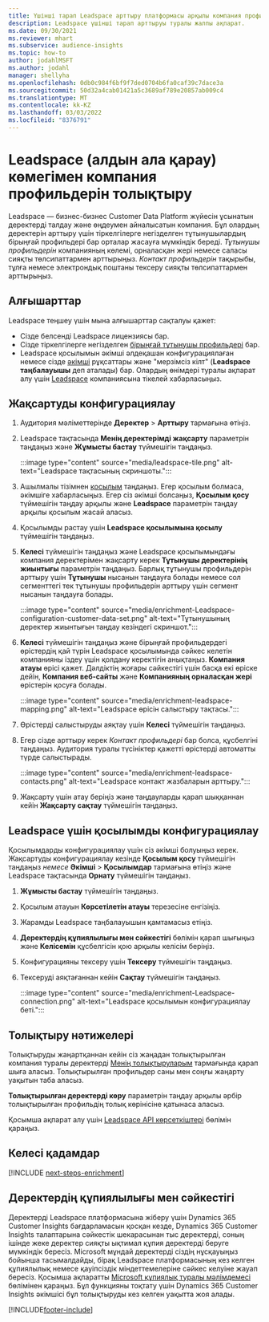 ```yaml
---
title: Үшінші тарап Leadspace арттыру платформасы арқылы компания профильдерін арттыру
description: Leadspace үшінші тарап арттыруы туралы жалпы ақпарат.
ms.date: 09/30/2021
ms.reviewer: mhart
ms.subservice: audience-insights
ms.topic: how-to
author: jodahlMSFT
ms.author: jodahl
manager: shellyha
ms.openlocfilehash: 0db0c984f6bf9f7ded0704b6fa0caf39c7dace3a
ms.sourcegitcommit: 50d32a4cab01421a5c3689af789e20857ab009c4
ms.translationtype: MT
ms.contentlocale: kk-KZ
ms.lasthandoff: 03/03/2022
ms.locfileid: "8376791"
---
```

# <a name="enrichment-of-company-profiles-with-leadspace-preview"></a>Leadspace (алдын ала қарау) көмегімен компания профильдерін толықтыру

Leadspace — бизнес-бизнес Customer Data Platform жүйесін ұсынатын деректерді талдау және өңдеумен айналысатын компания. Бұл олардың деректерін арттыру үшін тіркелгілерге негізделген тұтынушылардың бірыңғай профильдері бар орталар жасауға мүмкіндік береді. *Тұтынушы профильдерін* компанияның көлемі, орналасқан жері немесе саласы сияқты төлсипаттармен арттырыңыз. *Контакт профильдерін* тақырыбы, тұлға немесе электрондық поштаны тексеру сияқты төлсипаттармен арттырыңыз.

## <a name="prerequisites"></a>Алғышарттар

Leadspace теңшеу үшін мына алғышарттар сақталуы қажет:

- Сізде белсенді Leadspace лицензиясы бар.
- Сізде тіркелгілерге негізделген [бірыңғай тұтынушы профильдері](customer-profiles.md) бар.
- Leadspace қосылымын әкімші әлдеқашан конфигурациялаған немесе сізде [әкімші](permissions.md#admin) рұқсаттары және "мерзімсіз кілт" (**Leadspace таңбалауышы** деп аталады) бар. Олардың өнімдері туралы ақпарат алу үшін [Leadspace](https://www.leadspace.com/leadspace-microsoft-dynamics-365/) компаниясына тікелей хабарласыңыз.

## <a name="configure-the-enrichment"></a>Жақсартуды конфигурациялау

1. Аудитория мәліметтерінде **Деректер** > **Арттыру** тармағына өтіңіз.

1. Leadspace тақтасында **Менің деректерімді жақсарту** параметрін таңдаңыз және **Жұмысты бастау** түймешігін таңдаңыз.

   :::image type="content" source="media/leadspace-tile.png" alt-text="Leadspace тақтасының скриншоты.":::

1. Ашылмалы тізімнен [қосылым](connections.md) таңдаңыз. Егер қосылым болмаса, әкімшіге хабарласыңыз. Егер сіз әкімші болсаңыз, **Қосылым қосу** түймешігін таңдау арқылы және **Leadspace** параметрін таңдау арқылы қосылым жасай аласыз. 

1. Қосылымды растау үшін **Leadspace қосылымына қосылу** түймешігін таңдаңыз.

1. **Келесі** түймешігін таңдаңыз және Leadspace қосылымындағы компания деректерімен жақсарту керек **Тұтынушы деректерінің жиынтығы** параметрін таңдаңыз. Барлық тұтынушы профильдерін арттыру үшін **Тұтынушы** нысанын таңдауға болады немесе сол сегменттегі тек тұтынушы профильдерін арттыру үшін сегмент нысанын таңдауға болады.

    :::image type="content" source="media/enrichment-Leadspace-configuration-customer-data-set.png" alt-text="Тұтынушының деректер жиынтығын таңдау кезіндегі скриншот.":::

1. **Келесі** түймешігін таңдаңыз және бірыңғай профильдердегі өрістердің қай түрін Leadspace қосылымында сәйкес келетін компанияны іздеу үшін қолдану керектігін анықтаңыз. **Компания атауы** өрісі қажет. Дәлдіктің жоғары сәйкестігі үшін басқа екі өріске дейін, **Компания веб-сайты** және **Компанияның орналасқан жері** өрістерін қосуға болады.

   :::image type="content" source="media/enrichment-leadspace-mapping.png" alt-text="Leadspace өрісін салыстыру тақтасы.":::

1. Өрістерді салыстыруды аяқтау үшін **Келесі** түймешігін таңдаңыз.

1. Егер сізде арттыру керек *Контакт профильдері* бар болса, құсбелгіні таңдаңыз. Аудитория туралы түсініктер қажетті өрістерді автоматты түрде салыстырады.

   :::image type="content" source="media/enrichment-leadspace-contacts.png" alt-text="Leadspace контакт жазбаларын арттыру.":::
 
1. Жақсарту үшін атау беріңіз және таңдауларды қарап шыққаннан кейін **Жақсарту сақтау** түймешігін таңдаңыз.


## <a name="configure-the-connection-for-leadspace"></a>Leadspace үшін қосылымды конфигурациялау 

Қосылымдарды конфигурациялау үшін сіз әкімші болуыңыз керек. Жақсартуды конфигурациялау кезінде **Қосылым қосу** түймешігін таңдаңыз *немесе* **Әкімші** > **Қосылымдар** тармағына өтіңіз және Leadspace тақтасында **Орнату** түймешігін таңдаңыз.

1. **Жұмысты бастау** түймешігін таңдаңыз. 

1. Қосылым атауын **Көрсетілетін атауы** терезесіне енгізіңіз.

1. Жарамды Leadspace таңбалауышын қамтамасыз етіңіз.

1. **Деректердің құпиялылығы мен сәйкестігі** бөлімін қарап шығыңыз және **Келісемін** құсбелгісін қою арқылы келісім беріңіз.

1. Конфигурацияны тексеру үшін **Тексеру** түймешігін таңдаңыз.

1. Тексеруді аяқтағаннан кейін **Сақтау** түймешігін таңдаңыз.
   
   :::image type="content" source="media/enrichment-Leadspace-connection.png" alt-text="Leadspace қосылымын конфигурациялау беті.":::

## <a name="enrichment-results"></a>Толықтыру нәтижелері

Толықтыруды жаңартқаннан кейін сіз жаңадан толықтырылған компания туралы деректерді [Менің толықтыруларым](enrichment-hub.md) тармағында қарап шыға аласыз. Толықтырылған профильдер саны мен соңғы жаңарту уақытын таба аласыз.

**Толықтырылған деректерді көру** параметрін таңдау арқылы әрбір толықтырылған профильдің толық көрінісіне қатынаса аласыз.

Қосымша ақпарат алу үшін [Leadspace API көрсеткіштері](https://support.leadspace.com/hc/en-us/sections/201997649-API) бөлімін қараңыз.

## <a name="next-steps"></a>Келесі қадамдар


[!INCLUDE [next-steps-enrichment](../includes/next-steps-enrichment.md)]

## <a name="data-privacy-and-compliance"></a>Деректердің құпиялылығы мен сәйкестігі

Деректерді Leadspace платформасына жіберу үшін Dynamics 365 Customer Insights бағдарламасын қосқан кезде, Dynamics 365 Customer Insights талаптарына сәйкестік шекарасынан тыс деректерді, соның ішінде жеке деректер сияқты ықтимал құпия деректерді беруге мүмкіндік бересіз. Microsoft мұндай деректерді сіздің нұсқауыңыз бойынша тасымалдайды, бірақ Leadspace платформасының кез келген құпиялылық немесе қауіпсіздік міндеттемелеріне сәйкес келуіне жауап бересіз. Қосымша ақпаратты [Microsoft құпиялық туралы мәлімдемесі](https://go.microsoft.com/fwlink/?linkid=396732) бөлімінен қараңыз.
Бұл функцияны тоқтату үшін Dynamics 365 Customer Insights әкімшісі бұл толықтыруды кез келген уақытта жоя алады.


[!INCLUDE[footer-include](../includes/footer-banner.md)]
